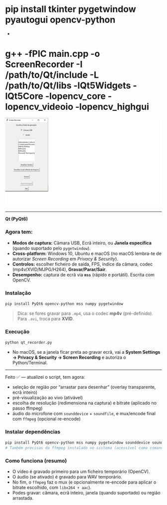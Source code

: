 
# pip install tkinter pygetwindow pyautogui opencv-python
- 
# g++ -fPIC main.cpp -o ScreenRecorder -I /path/to/Qt/include -L /path/to/Qt/libs -lQt5Widgets -lQt5Core -lopencv_core -lopencv_videoio -lopencv_highgui

 ![Texto alternativo](https://github.com/0joseDark/recorder-screen-or-camera/blob/main/images/tools/recorder-screen-or-camera.jpg)
 
 ---
 **Qt (PyQt6)**

###  Agora tem:

* **Modos de captura:** Câmara USB, Ecrã inteiro, ou **Janela específica** (quando suportado pelo `pygetwindow`).
* **Cross-platform:** Windows 10, Ubuntu e macOS (no macOS lembra-te de autorizar *Screen Recording* em *Privacy & Security*).
* **Controlos:** escolher ficheiro de saída, FPS, índice da câmara, codec (mp4v/XVID/MJPG/H264), **Gravar/Parar/Sair**.
* **Desempenho:** captura de ecrã via **`mss`** (rápido e portátil). Escrita com OpenCV.

### Instalação

```bash
pip install PyQt6 opencv-python mss numpy pygetwindow
```

> Dica: se fores gravar para `.mp4`, usa o codec **mp4v** (pré-definido). Para `.avi`, troca para **XVID**.

### Execução

```bash
python qt_recorder.py
```

* No macOS, se a janela ficar preta ao gravar ecrã, vai a **System Settings → Privacy & Security → Screen Recording** e autoriza o Python/Terminal.
---
Feito ✅ — atualizei o script, tem agora:

* seleção de região por “arrastar para desenhar” (overlay transparente, ecrã inteiro)
* pré-visualização ao vivo (ativável)
* escolha de resolução (redimensiona na captura) e bitrate (aplicado no passo ffmpeg)
* áudio do microfone com `sounddevice` + `soundfile`, e mux/encode final com `ffmpeg` (opcional re-encode)

### Instalar dependências

```bash
pip install PyQt6 opencv-python mss numpy pygetwindow sounddevice soundfile
# Também precisas do ffmpeg instalado no sistema (acessível como comando "ffmpeg")
```

### Como funciona (resumo)

* O vídeo é gravado primeiro para um ficheiro temporário (OpenCV).
* O áudio (se ativado) é gravado para WAV temporário.
* No fim, o `ffmpeg` faz o mux (e opcionalmente re-encode para aplicar o bitrate escolhido, com `libx264 + aac`).
* Podes gravar: câmara, ecrã inteiro, janela (quando suportado) ou região arrastada.

 
